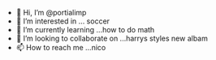 - 👋 Hi, I’m @portialimp
- 👀 I’m interested in ... soccer
- 🌱 I’m currently learning ...how to do math
- 💞️ I’m looking to collaborate on ...harrys styles new albam 
- 📫 How to reach me ...nico 

<!---
portialimp/portialimp is a ✨ special ✨ repository because its `README.md` (this file) appears on your GitHub profile.
You can click the Preview link to take a look at your changes.
--->
